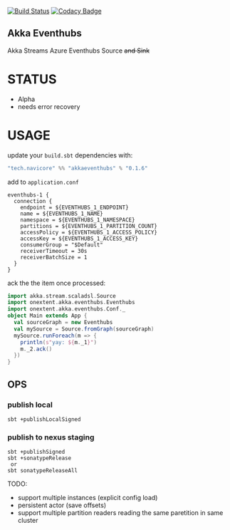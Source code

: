 [![Build Status](https://travis-ci.org/navicore/akka-eventhubs.svg?branch=master)](https://travis-ci.org/navicore/akka-eventhubs)
[![Codacy Badge](https://api.codacy.com/project/badge/Grade/e25a174959584265a3cbc7242c8acc78)](https://www.codacy.com/app/navicore/akka-eventhubs?utm_source=github.com&amp;utm_medium=referral&amp;utm_content=navicore/akka-eventhubs&amp;utm_campaign=Badge_Grade)

Akka Eventhubs
---

Akka Streams Azure Eventhubs Source ~~and Sink~~

# STATUS

 * Alpha 
 * needs error recovery

# USAGE

update your `build.sbt` dependencies with:

```scala
"tech.navicore" %% "akkaeventhubs" % "0.1.6"
```

add to `application.conf`

```
eventhubs-1 {
  connection {
    endpoint = ${EVENTHUBS_1_ENDPOINT}
    name = ${EVENTHUBS_1_NAME}
    namespace = ${EVENTHUBS_1_NAMESPACE}
    partitions = ${EVENTHUBS_1_PARTITION_COUNT}
    accessPolicy = ${EVENTHUBS_1_ACCESS_POLICY}
    accessKey = ${EVENTHUBS_1_ACCESS_KEY}
    consumerGroup = "$Default"
    receiverTimeout = 30s
    receiverBatchSize = 1
  }
}
```

ack the the item once processed:

```scala
import akka.stream.scaladsl.Source
import onextent.akka.eventhubs.Eventhubs
import onextent.akka.eventhubs.Conf._
object Main extends App {
  val sourceGraph = new Eventhubs
  val mySource = Source.fromGraph(sourceGraph)
  mySource.runForeach(m => {
    println(s"yay: ${m._1}")
    m._2.ack()
  })
}
```
## OPS

### publish local

```console
sbt +publishLocalSigned
```

### publish to nexus staging

```console
sbt +publishSigned
sbt +sonatypeRelease
 or
sbt sonatypeReleaseAll
```

TODO:

* support multiple instances (explicit config load)
* persistent actor (save offsets)
* support multiple partition readers reading the same paretition in same cluster



